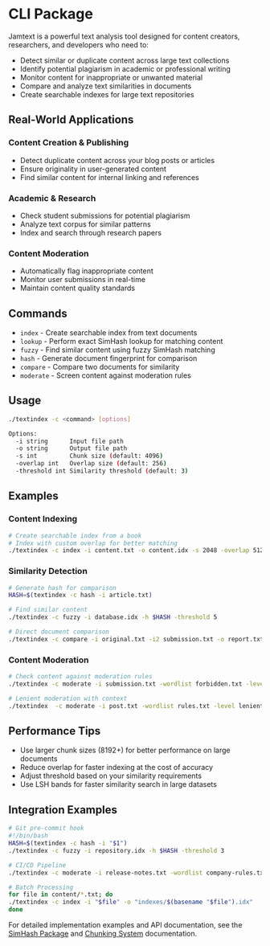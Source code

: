 # CLI Package

Jamtext is a powerful text analysis tool designed for content creators, researchers, and developers who need to:
- Detect similar or duplicate content across large text collections
- Identify potential plagiarism in academic or professional writing
- Monitor content for inappropriate or unwanted material
- Compare and analyze text similarities in documents
- Create searchable indexes for large text repositories

## Real-World Applications

### Content Creation & Publishing
- Detect duplicate content across your blog posts or articles
- Ensure originality in user-generated content
- Find similar content for internal linking and references

### Academic & Research
- Check student submissions for potential plagiarism
- Analyze text corpus for similar patterns
- Index and search through research papers

### Content Moderation
- Automatically flag inappropriate content
- Monitor user submissions in real-time
- Maintain content quality standards

## Commands
- `index` - Create searchable index from text documents
- `lookup` - Perform exact SimHash lookup for matching content
- `fuzzy` - Find similar content using fuzzy SimHash matching
- `hash` - Generate document fingerprint for comparison
- `compare` - Compare two documents for similarity
- `moderate` - Screen content against moderation rules

## Usage
```bash
./textindex -c <command> [options]

Options:
  -i string      Input file path
  -o string      Output file path
  -s int         Chunk size (default: 4096)
  -overlap int   Overlap size (default: 256)
  -threshold int Similarity threshold (default: 3)
```

## Examples

### Content Indexing
```bash
# Create searchable index from a book
# Index with custom overlap for better matching
./textindex -c index -i content.txt -o content.idx -s 2048 -overlap 512
```

### Similarity Detection
```bash
# Generate hash for comparison
HASH=$(textindex -c hash -i article.txt)

# Find similar content
./textindex -c fuzzy -i database.idx -h $HASH -threshold 5

# Direct document comparison
./textindex -c compare -i original.txt -i2 submission.txt -o report.txt
```

### Content Moderation
```bash
# Check content against moderation rules
./textindex -c moderate -i submission.txt -wordlist forbidden.txt -level strict

# Lenient moderation with context
./textindex  -c moderate -i post.txt -wordlist rules.txt -level lenient -context 100
```

## Performance Tips
- Use larger chunk sizes (8192+) for better performance on large documents
- Reduce overlap for faster indexing at the cost of accuracy
- Adjust threshold based on your similarity requirements
- Use LSH bands for faster similarity search in large datasets

## Integration Examples
```bash
# Git pre-commit hook
#!/bin/bash
HASH=$(textindex -c hash -i "$1")
./textindex -c fuzzy -i repository.idx -h $HASH -threshold 3

# CI/CD Pipeline
./textindex -c moderate -i release-notes.txt -wordlist company-rules.txt || exit 1

# Batch Processing
for file in content/*.txt; do
./textindex -c index -i "$file" -o "indexes/$(basename "$file").idx"
done
```

For detailed implementation examples and API documentation, see the [SimHash Package](simhash.md) and [Chunking System](chunking.md) documentation.

